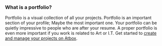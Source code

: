 
### What is a portfolio? ###
Portfolio is a visual collection of all your projects. Portfolio is an important section of your profile; Maybe the most important one. Your portfolio can be quietly impressive to people who are after your resume. A proper portfolio is even more important if you work is related to Art or I.T. Get started to [create and manage your projects on Atbox](https://atbox.io/project/new).
